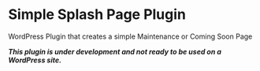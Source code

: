 Simple Splash Page Plugin
==================

WordPress Plugin that creates a simple Maintenance or Coming Soon Page

***This plugin is under development and not ready to be used on a WordPress site.***
